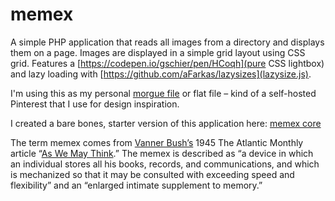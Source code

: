 # memex
A simple PHP application that reads all images from a directory and displays them on a page. Images are displayed in a simple grid layout using CSS grid. Features a [https://codepen.io/gschier/pen/HCoqh](pure CSS lightbox) and lazy loading with [https://github.com/aFarkas/lazysizes](lazysize.js).

I'm using this as my personal [morgue file](https://en.wikipedia.org/wiki/Morgue_file) or flat file – kind of a self-hosted Pinterest that I use for design inspiration.

I created a bare bones, starter version of this application here: [memex core](https://github.com/kylejohnston/memex-core)

The term memex comes from [Vanner Bush’s](https://en.wikipedia.org/wiki/Vannevar_Bush) 1945 The Atlantic Monthly article “[As We May Think](https://www.theatlantic.com/magazine/archive/1945/07/as-we-may-think/303881/).” The memex is described as “a device in which an individual stores all his books, records, and communications, and which is mechanized so that it may be consulted with exceeding speed and flexibility” and an “enlarged intimate supplement to memory.”
